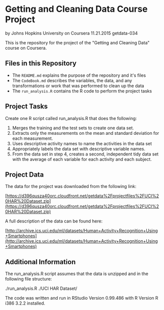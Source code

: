 # Getting and Cleaning Data Course Project 
by Johns Hopkins University on Coursera
11.21.2015 getdata-034


This is the repository for the project of the "Getting and Cleaning Data" course on Coursera.  


## Files in this Repository

* The `README.md` explains the purpose of the repository and it's files
* The `CodeBook.md` describes the variables, the data, and any transformations or work that was performed to clean up the data 
* The `run_analysis.R` contains the R code to perform the project tasks 


## Project Tasks

Create one R script called run_analysis.R that does the following:

1. Merges the training and the test sets to create one data set.
2. Extracts only the measurements on the mean and standard deviation for each measurement. 
3. Uses descriptive activity names to name the activities in the data set
4. Appropriately labels the data set with descriptive variable names. 
5. From the data set in step 4, creates a second, independent tidy data set with the average of each variable for each activity and each subject. 


## Project Data

The data for the project was downloaded from the following link: 

[https://d396qusza40orc.cloudfront.net/getdata%2Fprojectfiles%2FUCI%20HAR%20Dataset.zip](https://d396qusza40orc.cloudfront.net/getdata%2Fprojectfiles%2FUCI%20HAR%20Dataset.zip)

A full description of the data can be found here:

[http://archive.ics.uci.edu/ml/datasets/Human+Activity+Recognition+Using+Smartphones](http://archive.ics.uci.edu/ml/datasets/Human+Activity+Recognition+Using+Smartphones)



## Additional Information

The run_analysis.R script assumes that the data is unzipped and in the following file structure:

./run_analysis.R
./UCI HAR Dataset/

The code was written and run in RStudio Version 0.99.486 with 
R Version R i386 3.2.2 installed.